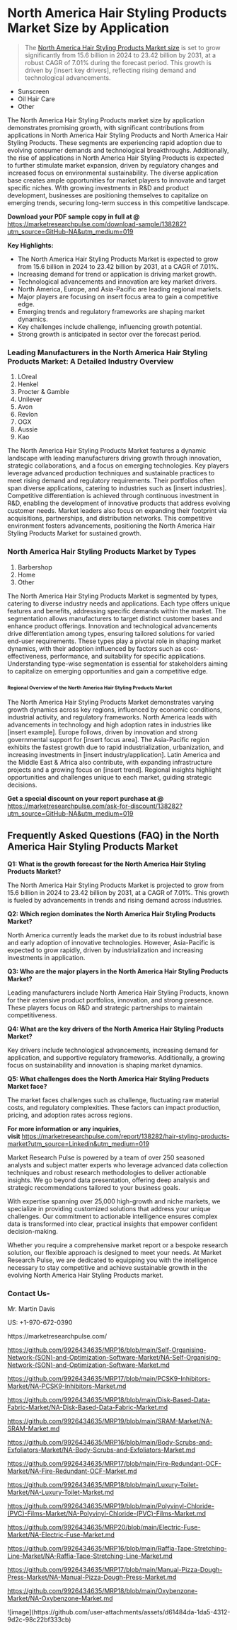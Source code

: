 <h1>North America Hair Styling Products Market&nbsp;Size by Application</h1><blockquote><p>The <a href="https://marketresearchpulse.com/download-sample/138282?utm_source=GitHub-NA&amp;utm_medium=019">North America Hair Styling Products Market size</a> is set to grow significantly from 15.6 billion in 2024 to 23.42 billion by 2031, at a robust CAGR of 7.01% during the forecast period. This growth is driven by [insert key drivers], reflecting rising demand and technological advancements.</p></blockquote><ul><li>Sunscreen <li> Oil Hair Care <li> Other</li></ul><p>The North America Hair Styling Products market size by application demonstrates promising growth, with significant contributions from applications in North America Hair Styling Products and North America Hair Styling Products. These segments are experiencing rapid adoption due to evolving consumer demands and technological breakthroughs. Additionally, the rise of applications in North America Hair Styling Products is expected to further stimulate market expansion, driven by regulatory changes and increased focus on environmental sustainability. The diverse application base creates ample opportunities for market players to innovate and target specific niches. With growing investments in R&D and product development, businesses are positioning themselves to capitalize on emerging trends, securing long-term success in this competitive landscape.</p><p><strong>Download your PDF sample copy in full at @ </strong><a href="https://marketresearchpulse.com/download-sample/138282?utm_source=GitHub-NA&amp;utm_medium=019">https://marketresearchpulse.com/download-sample/138282?utm_source=GitHub-NA&amp;utm_medium=019</a></p><p><strong>Key Highlights: </strong></p><ul><li>The North America Hair Styling Products Market is expected to grow from 15.6 billion in 2024 to 23.42 billion by 2031, at a CAGR of 7.01%.</li><li>Increasing demand for trend or application is driving market growth.</li><li>Technological advancements and innovation are key market drivers.</li><li>North America, Europe, and Asia-Pacific are leading regional markets.</li><li>Major players are focusing on insert focus area to gain a competitive edge.</li><li>Emerging trends and regulatory frameworks are shaping market dynamics.</li><li>Key challenges include challenge, influencing growth potential.</li><li>Strong growth is anticipated in sector over the forecast period.</li></ul><h3>Leading Manufacturers in the North America Hair Styling Products Market: A Detailed Industry Overview</h3><ol><li>LOreal</li><li>Henkel</li><li>Procter & Gamble</li><li>Unilever</li><li>Avon</li><li>Revlon</li><li>OGX</li><li>Aussie</li><li>Kao</li></ol><div class="flex max-w-full flex-col flex-grow"><div class="min-h-8 text-message flex w-full flex-col items-end gap-2 whitespace-normal break-words [.text-message+&amp;]:mt-5" dir="auto" data-message-author-role="assistant" data-message-id="fd8432e4-4910-450d-b182-61b7bfb0a01f" data-message-model-slug="gpt-4o"><div class="flex w-full flex-col gap-1 empty:hidden first:pt-[3px]"><div class="markdown prose w-full break-words dark:prose-invert light"><p>The North America Hair Styling Products Market features a dynamic landscape with leading manufacturers driving growth through innovation, strategic collaborations, and a focus on emerging technologies. Key players leverage advanced production techniques and sustainable practices to meet rising demand and regulatory requirements. Their portfolios often span diverse applications, catering to industries such as [insert industries]. Competitive differentiation is achieved through continuous investment in R&amp;D, enabling the development of innovative products that address evolving customer needs. Market leaders also focus on expanding their footprint via acquisitions, partnerships, and distribution networks. This competitive environment fosters advancements, positioning the North America Hair Styling Products Market for sustained growth.</p></div></div></div></div><h3>North America Hair Styling Products Market by Types</h3><ol><li>Barbershop <li> Home <li> Other</li></ol><div class="flex max-w-full flex-col flex-grow"><div class="min-h-8 text-message flex w-full flex-col items-end gap-2 whitespace-normal break-words [.text-message+&amp;]:mt-5" dir="auto" data-message-author-role="assistant" data-message-id="084470be-0bb7-4664-bddf-5156b4f41249" data-message-model-slug="gpt-4o-mini"><div class="flex w-full flex-col gap-1 empty:hidden first:pt-[3px]"><div class="markdown prose w-full break-words dark:prose-invert light"><p>The North America Hair Styling Products Market is segmented by types, catering to diverse industry needs and applications. Each type offers unique features and benefits, addressing specific demands within the market. The segmentation allows manufacturers to target distinct customer bases and enhance product offerings. Innovation and technological advancements drive differentiation among types, ensuring tailored solutions for varied end-user requirements. These types play a pivotal role in shaping market dynamics, with their adoption influenced by factors such as cost-effectiveness, performance, and suitability for specific applications. Understanding type-wise segmentation is essential for stakeholders aiming to capitalize on emerging opportunities and gain a competitive edge.</p></div></div></div></div><h3><span style="font-size: 11px;">Regional Overview of the North America Hair Styling Products Market</span></h3><div class="flex max-w-full flex-col flex-grow"><div class="min-h-8 text-message flex w-full flex-col items-end gap-2 whitespace-normal break-words [.text-message+&amp;]:mt-5" dir="auto" data-message-author-role="assistant" data-message-id="e9038762-ce64-4e30-91c9-9bd413514231" data-message-model-slug="gpt-4o-mini"><div class="flex w-full flex-col gap-1 empty:hidden first:pt-[3px]"><div class="markdown prose w-full break-words dark:prose-invert light"><p>The North America Hair Styling Products Market demonstrates varying growth dynamics across key regions, influenced by economic conditions, industrial activity, and regulatory frameworks. North America leads with advancements in technology and high adoption rates in industries like [insert example]. Europe follows, driven by innovation and strong governmental support for [insert focus area]. The Asia-Pacific region exhibits the fastest growth due to rapid industrialization, urbanization, and increasing investments in [insert industry/application]. Latin America and the Middle East &amp; Africa also contribute, with expanding infrastructure projects and a growing focus on [insert trend]. Regional insights highlight opportunities and challenges unique to each market, guiding strategic decisions.</p></div></div></div></div><p><strong>Get a special discount on your report purchase at @ </strong><a href="https://marketresearchpulse.com/ask-for-discount/138282?utm_source=GitHub-NA&amp;utm_medium=019">https://marketresearchpulse.com/ask-for-discount/138282?utm_source=GitHub-NA&amp;utm_medium=019</a></p><h2>Frequently Asked Questions (FAQ) in the North America Hair Styling Products Market</h2><p><strong>Q1: What is the growth forecast for the North America Hair Styling Products Market?</strong></p><p>The North America Hair Styling Products Market is projected to grow from 15.6 billion in 2024 to 23.42 billion by 2031, at a CAGR of 7.01%. This growth is fueled by advancements in trends and rising demand across industries.</p><p><strong>Q2: Which region dominates the North America Hair Styling Products Market?</strong></p><p>North America currently leads the market due to its robust industrial base and early adoption of innovative technologies. However, Asia-Pacific is expected to grow rapidly, driven by industrialization and increasing investments in application.</p><p><strong>Q3: Who are the major players in the North America Hair Styling Products Market?</strong></p><p>Leading manufacturers include North America Hair Styling Products, known for their extensive product portfolios, innovation, and strong presence. These players focus on R&amp;D and strategic partnerships to maintain competitiveness.</p><p><strong>Q4: What are the key drivers of the North America Hair Styling Products Market?</strong></p><p>Key drivers include technological advancements, increasing demand for application, and supportive regulatory frameworks. Additionally, a growing focus on sustainability and innovation is shaping market dynamics.</p><p><strong>Q5: What challenges does the North America Hair Styling Products Market face?</strong></p><p>The market faces challenges such as challenge, fluctuating raw material costs, and regulatory complexities. These factors can impact production, pricing, and adoption rates across regions.</p><p><strong>For more information or any inquiries, visit&nbsp;</strong><a href="https://marketresearchpulse.com/report/138282/hair-styling-products-market?utm_source=Linkedin&utm_medium=019">https://marketresearchpulse.com/report/138282/hair-styling-products-market?utm_source=Linkedin&utm_medium=019</a></p><p>Market Research Pulse is powered by a team of over 250 seasoned analysts and subject matter experts who leverage advanced data collection techniques and robust research methodologies to deliver actionable insights. We go beyond data presentation, offering deep analysis and strategic recommendations tailored to your business goals.</p><p>With expertise spanning over 25,000 high-growth and niche markets, we specialize in providing customized solutions that address your unique challenges. Our commitment to actionable intelligence ensures complex data is transformed into clear, practical insights that empower confident decision-making.</p><p>Whether you require a comprehensive market report or a bespoke research solution, our flexible approach is designed to meet your needs. At Market Research Pulse, we are dedicated to equipping you with the intelligence necessary to stay competitive and achieve sustainable growth in the evolving North America Hair Styling Products market.</p><h3><strong>Contact Us-</strong></h3><p>Mr. Martin Davis</p><p>US: +1-970-672-0390</p><p>https://marketresearchpulse.com/</p><p><a href="https://github.com/9926434635/MRP16/blob/main/Self-Organising-Network-(SON)-and-Optimization-Software-Market/NA-Self-Organising-Network-(SON)-and-Optimization-Software-Market.md">https://github.com/9926434635/MRP16/blob/main/Self-Organising-Network-(SON)-and-Optimization-Software-Market/NA-Self-Organising-Network-(SON)-and-Optimization-Software-Market.md</a></p><p><a href="https://github.com/9926434635/MRP17/blob/main/PCSK9-Inhibitors-Market/NA-PCSK9-Inhibitors-Market.md">https://github.com/9926434635/MRP17/blob/main/PCSK9-Inhibitors-Market/NA-PCSK9-Inhibitors-Market.md</a></p><p><a href="https://github.com/9926434635/MRP18/blob/main/Disk-Based-Data-Fabric-Market/NA-Disk-Based-Data-Fabric-Market.md">https://github.com/9926434635/MRP18/blob/main/Disk-Based-Data-Fabric-Market/NA-Disk-Based-Data-Fabric-Market.md</a></p><p><a href="https://github.com/9926434635/MRP19/blob/main/SRAM-Market/NA-SRAM-Market.md">https://github.com/9926434635/MRP19/blob/main/SRAM-Market/NA-SRAM-Market.md</a></p><p><a href="https://github.com/9926434635/MRP16/blob/main/Body-Scrubs-and-Exfoliators-Market/NA-Body-Scrubs-and-Exfoliators-Market.md">https://github.com/9926434635/MRP16/blob/main/Body-Scrubs-and-Exfoliators-Market/NA-Body-Scrubs-and-Exfoliators-Market.md</a></p><p><a href="https://github.com/9926434635/MRP17/blob/main/Fire-Redundant-OCF-Market/NA-Fire-Redundant-OCF-Market.md">https://github.com/9926434635/MRP17/blob/main/Fire-Redundant-OCF-Market/NA-Fire-Redundant-OCF-Market.md</a></p><p><a href="https://github.com/9926434635/MRP18/blob/main/Luxury-Toilet-Market/NA-Luxury-Toilet-Market.md">https://github.com/9926434635/MRP18/blob/main/Luxury-Toilet-Market/NA-Luxury-Toilet-Market.md</a></p><p><a href="https://github.com/9926434635/MRP19/blob/main/Polyvinyl-Chloride-(PVC)-Films-Market/NA-Polyvinyl-Chloride-(PVC)-Films-Market.md">https://github.com/9926434635/MRP19/blob/main/Polyvinyl-Chloride-(PVC)-Films-Market/NA-Polyvinyl-Chloride-(PVC)-Films-Market.md</a></p><p><a href="https://github.com/9926434635/MRP20/blob/main/Electric-Fuse-Market/NA-Electric-Fuse-Market.md">https://github.com/9926434635/MRP20/blob/main/Electric-Fuse-Market/NA-Electric-Fuse-Market.md</a></p><p><a href="https://github.com/9926434635/MRP16/blob/main/Raffia-Tape-Stretching-Line-Market/NA-Raffia-Tape-Stretching-Line-Market.md">https://github.com/9926434635/MRP16/blob/main/Raffia-Tape-Stretching-Line-Market/NA-Raffia-Tape-Stretching-Line-Market.md</a></p><p><a href="https://github.com/9926434635/MRP17/blob/main/Manual-Pizza-Dough-Press-Market/NA-Manual-Pizza-Dough-Press-Market.md">https://github.com/9926434635/MRP17/blob/main/Manual-Pizza-Dough-Press-Market/NA-Manual-Pizza-Dough-Press-Market.md</a></p><p><a href="https://github.com/9926434635/MRP18/blob/main/Oxybenzone-Market/NA-Oxybenzone-Market.md">https://github.com/9926434635/MRP18/blob/main/Oxybenzone-Market/NA-Oxybenzone-Market.md</a></p>
![image](https://github.com/user-attachments/assets/d61484da-1da5-4312-9d2c-98c22bf333cb)
